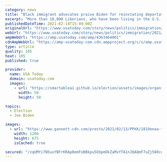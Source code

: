 ```yaml
---
category: news
title: "Black immigrant advocates praise Biden for reinstating deportation protections for Liberians who fled civil war"
excerpt: "More than 10,000 Liberians, who have been living in the U.S. without legal status since fleeing a civil war decades ago, will get to stay for now."
publishedDateTime: 2021-02-14T15:49:00Z
originalUrl: "https://www.usatoday.com/story/news/politics/immigration/2021/02/14/biden-reinstates-liberian-deportation-protections-deferred-enforced-departure/4363464001/"
webUrl: "https://www.usatoday.com/story/news/politics/immigration/2021/02/14/biden-reinstates-liberian-deportation-protections-deferred-enforced-departure/4363464001/"
ampWebUrl: "https://amp.usatoday.com/amp/4363464001"
cdnAmpWebUrl: "https://amp-usatoday-com.cdn.ampproject.org/c/s/amp.usatoday.com/amp/4363464001"
type: article
quality: 105
heat: 105
published: true

provider:
  name: USA Today
  domain: usatoday.com
  images:
    - url: "https://smartableai.github.io/election/assets/images/organizations/usatoday.com-50x50.jpg"
      width: 50
      height: 50

topics:
  - Election
  - Joe Biden

images:
  - url: "https://www.gannett-cdn.com/presto/2021/02/13/PPHX/1819eeaa-f11b-4bfe-b928-b8528de1689d-cent02-7ehm9g0a3a14erj5hle_original.jpg?auto=webp&crop=5183,2916,x0,y263&format=pjpg&width=1200"
    width: 1200
    height: 675
    isCached: true

secured: "/zqUMYi7N5uxYBFrKRAp0emFoBBkpu5OXpmOkZaMxYTA1nJQAQmF7uZj560cqs6NM7cXmIcFicD8t5PwlB2tOevNO8MfsJr/JlQUjJFh6ULUkmpX15aq7snz916Ya43K2utSdv+sVUvTlfIkjSmATJC1+4byxl+we698TEHBeHFc/lYof981+JwV5KZf5oFiBrk/goRSt01QSvC/sf+xGurmQguTWU0EEakAzuWzk6v6JCpqIdvpndLRZ18ZKdXVlikcQTSQoIX+4plpnwYZWlsqU2wcXBiR1W1+dAo5plGd6XJhOvu8ioNX/+cNmQuCXUwJZBxhTpDa1fuip0nGnOFQouxibLH4nhrmaaEAjyA=;KP+GTFNvanhU2ms1kJpG9w=="
---
```


